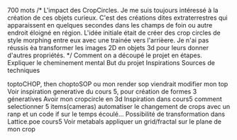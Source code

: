 700 mots
/*
L'impact des CropCircles.
Je me suis toujours intéressé à la création de ces objets curieux. C'est des créations dites extraterrestres qui apparaissent en quelques secondes dans les champs de foin ou autre endroit éloigné en région.
L'idée initiale était de créer des crop circles de style morphing entre eux avec une trainée vers l'arrièere. Je n'ai pas réussis èa transformer les images 2D en objets 3d pour leurs donner d'autres propriétés.
*/
Comment on a découpé le projet en étapes.
Expliquer le cheminement mental
But du projet
Inspirations
Sources de techniques


toptoCHOP, then choptoSOP
ou mon render sop viendrait modifier mon top
Voir inspiration generative du cours 5, pour création de formes 3 géneratives
Avoir mon cropcircle en 3d
Inspiration dans cours5
comment selectionner 5 items(cameras)
automatiser le changement de crops avec un ranp et un code if sur le temps écoulé...
Possibilité de transformation dans Lattice.poe cours5
Voir metabals
appliquer un grid/fractal sur le plane de mon crop